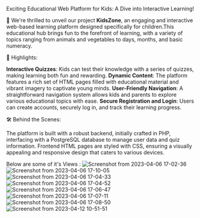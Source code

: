 Exciting Educational Web Platform for Kids: A Dive into Interactive Learning!

🚀 We're thrilled to unveil our project **KidsZone**, an engaging and interactive web-based learning platform designed specifically for children.This educational hub brings fun to the forefront of learning, with a variety of topics ranging from animals and vegetables to days, months, and basic numeracy.

🌟 Highlights:

**Interactive Quizzes**: Kids can test their knowledge with a series of quizzes, making learning both fun and rewarding.
**Dynamic Content**: The platform features a rich set of HTML pages filled with educational material and vibrant imagery to captivate young minds.
**User-Friendly Navigation**: A straightforward navigation system allows kids and parents to explore various educational topics with ease.
**Secure Registration and Login**: Users can create accounts, securely log in, and track their learning progress.

🛠️ Behind the Scenes:

The platform is built with a robust backend, initially crafted in PHP, interfacing with a PostgreSQL database to manage user data and quiz information.
Frontend HTML pages are styled with CSS, ensuring a visually appealing and responsive design that caters to various devices.

Below are some of it's Views : 
![Screenshot from 2023-04-06 17-02-36](https://github.com/PrathamSatpute/KidsZone/assets/167018160/56eb78b8-8e40-47a2-bb60-641753eb2745)
![Screenshot from 2023-04-06 17-10-05](https://github.com/PrathamSatpute/KidsZone/assets/167018160/8a6d1d1b-3225-4f95-a542-975eedc109a0)
![Screenshot from 2023-04-06 17-04-33](https://github.com/PrathamSatpute/KidsZone/assets/167018160/42d2baa8-bdfc-4178-b80e-bc8e4fa1df75)
![Screenshot from 2023-04-06 17-04-52](https://github.com/PrathamSatpute/KidsZone/assets/167018160/91e4756f-2683-4f85-a839-dda975b36df0)
![Screenshot from 2023-04-06 17-06-47](https://github.com/PrathamSatpute/KidsZone/assets/167018160/1c6ed7bd-10a7-428d-924f-ae65d748f29f)
![Screenshot from 2023-04-06 17-07-11](https://github.com/PrathamSatpute/KidsZone/assets/167018160/1d35787e-6e61-4504-88b4-0c25d3647aef)
![Screenshot from 2023-04-06 17-08-50](https://github.com/PrathamSatpute/KidsZone/assets/167018160/95142bb1-42b2-4d55-915a-95b7c64c9de8)
![Screenshot from 2023-04-12 10-51-51](https://github.com/PrathamSatpute/KidsZone/assets/167018160/8b12bc6e-add1-47c4-887a-e6ed6cc7d8a1)
